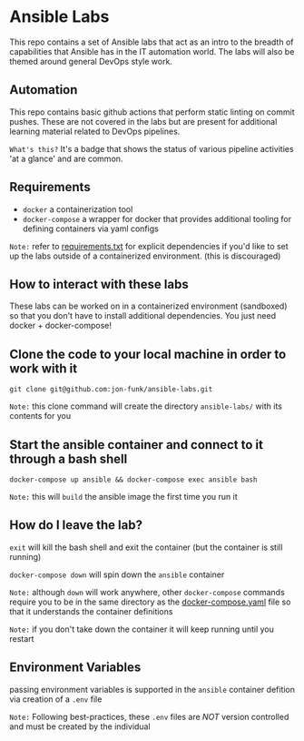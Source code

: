 # Ansible Labs
This repo contains a set of Ansible labs that act as an intro to the breadth of capabilities that Ansible has in the IT automation world. The labs will also be themed around general DevOps style work.

## Automation
This repo contains basic github actions that perform static linting on commit pushes. These are not covered in the labs but are present for additional learning material related to DevOps pipelines.



`What's this?` It's a badge that shows the status of various pipeline activities 'at a glance' and are common.

## Requirements
* `docker` a containerization tool
* `docker-compose` a wrapper for docker that provides additional tooling for defining containers via yaml configs

`Note:` refer to [requirements.txt](https://github.com/jon-funk/ansible-labs/blob/main/requirements.txt) for explicit dependencies if you'd like to set up the labs outside of a containerized environment. (this is discouraged)


## How to interact with these labs
These labs can be worked on in a containerized environment (sandboxed) so that you don't have to install additional dependencies. You just need docker + docker-compose!

## Clone the code to your local machine in order to work with it
`git clone git@github.com:jon-funk/ansible-labs.git`

`Note:` this clone command will create the directory `ansible-labs/` with its contents for you

## Start the ansible container and connect to it through a bash shell
`docker-compose up ansible && docker-compose exec ansible bash`

`Note:` this will `build` the ansible image the first time you run it

## How do I leave the lab?
`exit` will kill the bash shell and exit the container (but the container is still running)

`docker-compose down` will spin down the `ansible` container

`Note:` although `down` will work anywhere, other `docker-compose` commands require you to be in the same directory as the [docker-compose.yaml](https://github.com/jon-funk/ansible-labs/blob/main/docker-compose.yaml) file so that it understands the container definitions

`Note:` if you don't take down the container it will keep running until you restart

## Environment Variables
passing environment variables is supported in the `ansible` container defition via creation of a `.env` file

`Note:` Following best-practices, these `.env` files are *NOT* version controlled and must be created by the individual